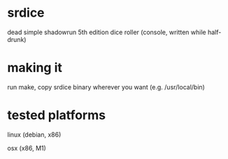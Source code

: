 # srdice
dead simple shadowrun 5th edition dice roller (console, written while half-drunk)

# making it

run make, copy srdice binary wherever you want (e.g. /usr/local/bin)

# tested platforms

linux (debian, x86)

osx (x86, M1)
